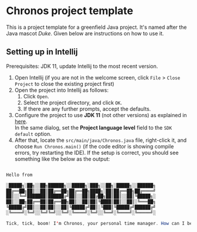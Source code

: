 # Chronos project template

This is a project template for a greenfield Java project. It's named after the Java mascot _Duke_. Given below are instructions on how to use it.

## Setting up in Intellij

Prerequisites: JDK 11, update Intellij to the most recent version.

1. Open Intellij (if you are not in the welcome screen, click `File` > `Close Project` to close the existing project first)
1. Open the project into Intellij as follows:
   1. Click `Open`.
   1. Select the project directory, and click `OK`.
   1. If there are any further prompts, accept the defaults.
1. Configure the project to use **JDK 11** (not other versions) as explained in [here](https://www.jetbrains.com/help/idea/sdk.html#set-up-jdk).<br>
   In the same dialog, set the **Project language level** field to the `SDK default` option.
3. After that, locate the `src/main/java/Chronos.java` file, right-click it, and choose `Run Chronos.main()` (if the code editor is showing compile errors, try restarting the IDE). If the setup is correct, you should see something like the below as the output:

```java

Hello from

░█████╗░██╗░░██╗██████╗░░█████╗░███╗░░██╗░█████╗░░██████╗
██╔══██╗██║░░██║██╔══██╗██╔══██╗████╗░██║██╔══██╗██╔════╝
██║░░╚═╝███████║██████╔╝██║░░██║██╔██╗██║██║░░██║╚█████╗░
██║░░██╗██╔══██║██╔══██╗██║░░██║██║╚████║██║░░██║░╚═══██╗
╚█████╔╝██║░░██║██║░░██║╚█████╔╝██║░╚███║╚█████╔╝██████╔╝
░╚════╝░╚═╝░░╚═╝╚═╝░░╚═╝░╚════╝░╚═╝░░╚══╝░╚════╝░╚═════╝░

Tick, tick, boom! I'm Chronos, your personal time manager. How can I be of help today?

```

